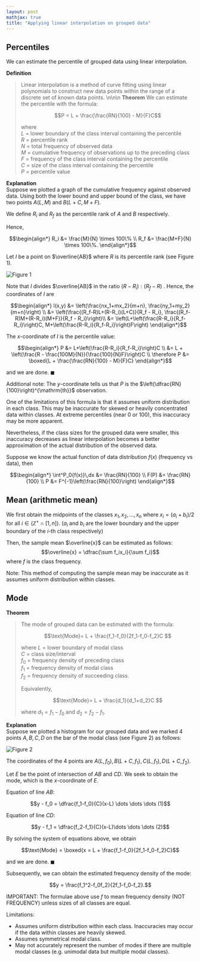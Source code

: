 ```yaml
---
layout: post
mathjax: true
title: "Applying linear interpolation on grouped data"
---
```


## Percentiles
We can estimate the percentile of grouped data using linear interpolation.

**Definition**
>Linear interpolation is a method of curve fitting using linear polynomials to construct new data points within the range of a discrete set of known data points.
\n\n\n
**Theorem**
> We can estimate the percentile with the formula:
> 
> $$P = L + \frac{\frac{RN}{100} - M}{F}C$$
> 
> where <br>
> $L$ = lower boundary of the class interval containing the percentile <br>
> $R$ = percentile rank <br>
> $N$ = total frequency of observed data <br>
> $M$ = cumulative frequency of observations up to the preceding class <br>
> $F$ = frequency of the class interval containing the percentile <br>
> $C$ = size of the class interval containing the percentile <br>
> $P$ = percentile value <br>

**Explanation** <br>
Suppose we plotted a graph of the cumulative frequency against observed data.
Using both the lower bound and upper bound of the class, we have two points $A(L, M)$ and $B(L+C, M+F)$.

We define $R_i$ and $R_f$ as the percentile rank of $A$ and $B$ respectively.

Hence, 

$$\begin{align*} 
R_i &= \frac{M}{N} \times 100\% \\
R_f &= \frac{M+F}{N} \times 100\%. 
\end{align*}$$

Let $I$ be a point on $\overline{AB}$ where $R$ is its percentile rank (see Figure 1).

![Figure 1](https://vongjy.github.io/assets/images/diagram-20240218.png)

Note that $I$ divides $\overline{AB}$ in the ratio $(R-R_i):(R_f-R)$ . Hence, the coordinates of $I$ are

$$\begin{align*} 
I(x,y) &= \left(\frac{nx_1+mx_2}{m+n}, \frac{ny_1+my_2}{m+n}\right) \\
&= \left(\frac{(R_f-R)L+(R-R_i)(L+C)}{R_f - R_i}, \frac{(R_f-R)M+(R-R_i)(M+F)}{R_f - R_i}\right)\\ 
&= \left(L+\left(\frac{R-R_i}{R_f-R_i}\right)C, M+\left(\frac{R-R_i}{R_f-R_i}\right)F\right) 
\end{align*}$$

The $x$-coordinate of $I$ is the percentile value:

$$\begin{align*} 
P &= L+\left(\frac{R-R_i}{R_f-R_i}\right)C \\ 
&= L + \left(\frac{R - \frac{100M}{N}}{\frac{100}{N}F}\right)C \\ \therefore P &= \boxed{L + \frac{\frac{RN}{100} - M}{F}C} \end{align*}$$

and we are done. $\blacksquare$ 

Additional note: The $y$-coordinate tells us that $P$ is the $\left(\dfrac{RN}{100}\right)^{\mathrm{th}}$ observation. 

One of the limitations of this formula is that it assumes uniform distribution in each class. This may be inaccurate for skewed or heavily concentrated data within classes. At extreme percentiles (near 0 or 100), this inaccuracy may be more apparent.

Nevertheless, if the class sizes for the grouped data were smaller, this inaccuracy decreases as linear interpolation becomes a better approximation of the actual distribution of the observed data.

Suppose we know the actual function of data distribution $f(x)$ (frequency vs data), then

$$\begin{align*} 
\int^P_0{f(x)}\,dx &= \frac{RN}{100} \\ 
F(P) &= \frac{RN}{100} \\ 
P &= F^{-1}\left(\frac{RN}{100}\right) 
\end{align*}$$

## Mean (arithmetic mean)

We first obtain the midpoints of the classes $x_1, x_2, \dots , x_n$ where $x_i = (a_i+b_i)/2$ for all $i \in (\mathbb{Z}^+ \cap [1,n])$.
($a_i$ and $b_i$ are the lower boundary and the upper boundary of the $i$-th class respectively)

Then, the sample mean $\overline{x}$ can be estimated as follows:
$$\overline{x} = \dfrac{\sum f_ix_i}{\sum f_i}$$
where $f$ is the class frequency.

Note: This method of computing the sample mean may be inaccurate as it assumes uniform distribution within classes.


## Mode
**Theorem**
> The mode of grouped data can be estimated with the formula:
> 
> $$\text{Mode}= L + \frac{f_1-f_0}{2f_1-f_0-f_2}C $$
> 
> where
> $L$ = lower boundary of modal class <br>
> $C$ = class size/interval <br>
> $f_0$ = frequency density of preceding class <br>
> $f_1$ = frequency density of modal class <br>
> $f_2$ = frequency density of succeeding class. <br>
>
> Equivalently,
> 
> $$\text{Mode}= L + \frac{d_1}{d_1+d_2}C $$
> 
> where $d_1 = f_1 - f_0$ and $d_2 = f_2 - f_1$.
> 

**Explanation** <br>
Suppose we plotted a histogram for our grouped data and we marked 4 points $A, B, C, D$ on the bar of the modal class (see Figure 2) as follows:

![Figure 2](https://vongjy.github.io/assets/images/diagram-20240218-histogram-new.png)

The coordinates of the 4 points are $A(L, f_0),\,B(L+C, f_1),\, C(L, f_1),\, D(L+C, f_2)$.

Let $E$ be the point of intersection of $AB$ and $CD$. We seek to obtain the mode, which is the $x$-coordinate of $E$.

Equation of line $AB$:  

$$y - f_0 = \dfrac{f_1-f_0}{C}(x-L) \dots \dots \dots (1)$$ 

Equation of line $CD$:  

$$y - f_1 = \dfrac{f_2-f_1}{C}(x-L)\dots \dots \dots (2)$$

By solving the system of equations above, we obtain 

$$\text{Mode} = \boxed{x = L + \frac{f_1-f_0}{2f_1-f_0-f_2}C}$$

and we are done. $\blacksquare$

Subsequently, we can obtain the estimated frequency density of the mode: 

$$y = \frac{f_1^2-f_0f_2}{2f_1-f_0-f_2}.$$

IMPORTANT: The formulae above use $f$ to mean frequency density (NOT FREQUENCY) unless sizes of all classes are equal.

Limitations:
- Assumes uniform distribution within each class. Inaccuracies may occur if the data within classes are heavily skewed.
- Assumes symmetrical modal class.
- May not accurately represent the number of modes if there are multiple modal classes (e.g. unimodal data but multiple modal classes).

